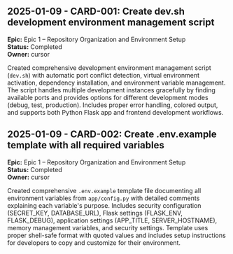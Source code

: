 ## 2025-01-09 - CARD-001: Create dev.sh development environment management script

**Epic:** Epic 1 – Repository Organization and Environment Setup  
**Status:** Completed  
**Owner:** cursor  

Created comprehensive development environment management script (`dev.sh`) with automatic port conflict detection, virtual environment activation, dependency installation, and environment variable management. The script handles multiple development instances gracefully by finding available ports and provides options for different development modes (debug, test, production). Includes proper error handling, colored output, and supports both Python Flask app and frontend development workflows.

## 2025-01-09 - CARD-002: Create .env.example template with all required variables

**Epic:** Epic 1 – Repository Organization and Environment Setup  
**Status:** Completed  
**Owner:** cursor  

Created comprehensive `.env.example` template file documenting all environment variables from `app/config.py` with detailed comments explaining each variable's purpose. Includes security configuration (SECRET_KEY, DATABASE_URL), Flask settings (FLASK_ENV, FLASK_DEBUG), application settings (APP_TITLE, SERVER_HOSTNAME), memory management variables, and security settings. Template uses proper shell-safe format with quoted values and includes setup instructions for developers to copy and customize for their environment.
